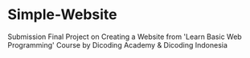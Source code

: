 # Simple-Website
Submission Final Project on Creating a Website from 'Learn Basic Web Programming' Course by Dicoding Academy &amp; Dicoding Indonesia

